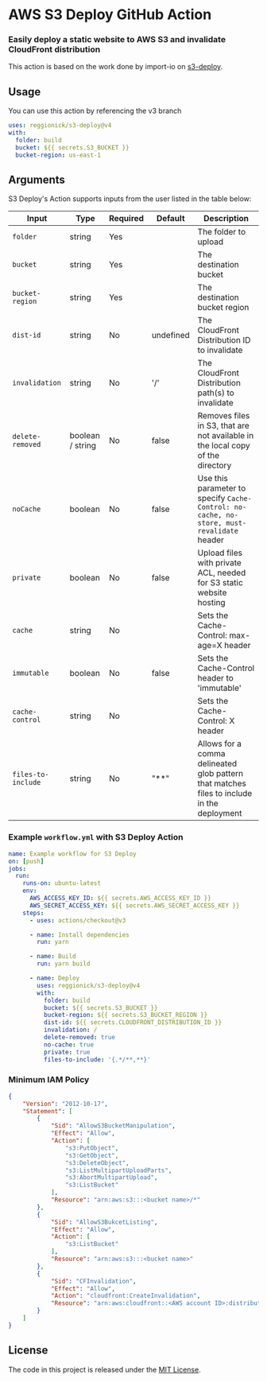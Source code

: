 # AWS S3 Deploy GitHub Action

### Easily deploy a static website to AWS S3 and invalidate CloudFront distribution

This action is based on the work done by import-io on [s3-deploy](https://www.npmjs.com/package/s3-deploy).

## Usage

You can use this action by referencing the v3 branch

```yaml
uses: reggionick/s3-deploy@v4
with:
  folder: build
  bucket: ${{ secrets.S3_BUCKET }}
  bucket-region: us-east-1
```

## Arguments

S3 Deploy's Action supports inputs from the user listed in the table below:

| Input              | Type             | Required | Default   | Description                                                                                |
| ------------------ | ---------------- | -------- | --------- | ------------------------------------------------------------------------------------------ |
| `folder`           | string           | Yes      |           | The folder to upload                                                                       |
| `bucket`           | string           | Yes      |           | The destination bucket                                                                     |
| `bucket-region`    | string           | Yes      |           | The destination bucket region                                                              |
| `dist-id`          | string           | No       | undefined | The CloudFront Distribution ID to invalidate                                               |
| `invalidation`     | string           | No       | '/'       | The CloudFront Distribution path(s) to invalidate                                          |
| `delete-removed`   | boolean / string | No       | false     | Removes files in S3, that are not available in the local copy of the directory             |
| `noCache`          | boolean          | No       | false     | Use this parameter to specify `Cache-Control: no-cache, no-store, must-revalidate` header  |
| `private`          | boolean          | No       | false     | Upload files with private ACL, needed for S3 static website hosting                        |
| `cache`            | string           | No       |           | Sets the Cache-Control: max-age=X header                                                   |
| `immutable`        | boolean          | No       | false     | Sets the Cache-Control header to 'immutable'                                               |
| `cache-control`    | string           | No       |           | Sets the Cache-Control: X header                                                           |
| `files-to-include` | string           | No       | "\*\*"    | Allows for a comma delineated glob pattern that matches files to include in the deployment |

### Example `workflow.yml` with S3 Deploy Action

```yaml
name: Example workflow for S3 Deploy
on: [push]
jobs:
  run:
    runs-on: ubuntu-latest
    env:
      AWS_ACCESS_KEY_ID: ${{ secrets.AWS_ACCESS_KEY_ID }}
      AWS_SECRET_ACCESS_KEY: ${{ secrets.AWS_SECRET_ACCESS_KEY }}
    steps:
      - uses: actions/checkout@v3

      - name: Install dependencies
        run: yarn

      - name: Build
        run: yarn build

      - name: Deploy
        uses: reggionick/s3-deploy@v4
        with:
          folder: build
          bucket: ${{ secrets.S3_BUCKET }}
          bucket-region: ${{ secrets.S3_BUCKET_REGION }}
          dist-id: ${{ secrets.CLOUDFRONT_DISTRIBUTION_ID }}
          invalidation: /
          delete-removed: true
          no-cache: true
          private: true
          files-to-include: '{.*/**,**}'
```

### Minimum IAM Policy

```json
{
	"Version": "2012-10-17",
	"Statement": [
		{
			"Sid": "AllowS3BucketManipulation",
			"Effect": "Allow",
			"Action": [
				"s3:PutObject",
				"s3:GetObject",
				"s3:DeleteObject",
				"s3:ListMultipartUploadParts",
				"s3:AbortMultipartUpload",
				"s3:ListBucket"
			],
			"Resource": "arn:aws:s3:::<bucket name>/*"
		},
		{
			"Sid": "AllowS3BukcetListing",
			"Effect": "Allow",
			"Action": [
				"s3:ListBucket"
			],
			"Resource": "arn:aws:s3:::<bucket name>"
		},
		{
			"Sid": "CFInvalidation",
			"Effect": "Allow",
			"Action": "cloudfront:CreateInvalidation",
			"Resource": "arn:aws:cloudfront::<AWS account ID>:distribution/<CF distribution ID>"
		}
	]
}
```
## License

The code in this project is released under the [MIT License](LICENSE).
